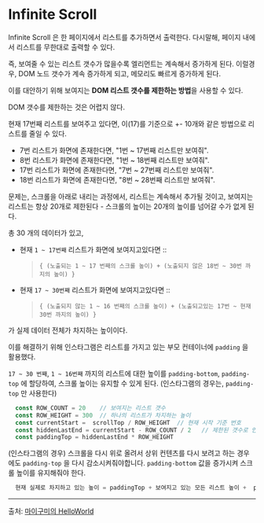 # Infinite Scroll

Infinite Scroll 은 한 페이지에서 리스트를 추가하면서 출력한다. 다시말해, 페이지 내에서 리스트를 무한대로 출력할 수 있다.

즉, 보여줄 수 있는 리스트 갯수가 많을수록 엘리먼트는 계속해서 증가하게 된다. 이럴경우, DOM 노드 갯수가 계속 증가하게 되고, 메모리도 빠르게 증가하게 된다.

이를 대안하기 위해 보여지는 **DOM 리스트 갯수를 제한하는 방법**을 사용할 수 있다.

DOM 갯수를 제한하는 것은 어렵지 않다.

현재 17번째 리스트를 보여주고 있다면, 이(17)를 기준으로 +- 10개와 같은 방법으로 리스트를 줄일 수 있다.

* 7번 리스트가 화면에 존재한다면, "1번 ~ 17번째 리스트만 보여줘".
* 8번 리스트가 화면에 존재한다면, "1번 ~ 18번째 리스트만 보여줘".
* 17번 리스트가 화면에 존재한다면, "7번 ~ 27번째 리스트만 보여줘".
* 18번 리스트가 화면에 존재한다면, "8번 ~ 28번째 리스트만 보여줘".

문제는, 스크롤을 아래로 내리는 과정에서, 리스트는 계속해서 추가될 것이고, 보여지는 리스트는 항상 20개로 제한된다 - 스크롤의 높이는 20개의 높이를 넘어갈 수가 없게 된다.


총 30 개의 데이터가 있고,

* 현재 `1 ~ 17번째` 리스트가 화면에 보여지고있다면 ::
  > `{ (노출되는 1 ~ 17 번째의 스크롤 높이) + (노출되지 않은 18번 ~ 30번 까지의 높이) }`
* 현재 `17 ~ 30번째` 리스트가 화면에 보여지고있다면 ::  
  > `{ (노출되지 않는 1 ~ 16 번째의 스크롤 높이) + (노출되고있는 17번 ~ 현재 30번 까지의 높이) }`

가 실제 데이터 전체가 차지하는 높이이다.

이를 해결하기 위해 인스타그램은 리스트를 가지고 있는 부모 컨테이너에 `padding` 을 활용했다.

`17 ~ 30 번째`, `1 ~ 16번째` 까지의 리스트에 대한 높이를 `padding-bottom`, `padding-top` 에 할당하여, 스크롤 높이는 유지할 수 있게 된다. (인스타그램의 경우는, `padding-top` 만 사용한다)

``` js
  const ROW_COUNT = 20    // 보여지는 리스트 갯수
  const ROW_HEIGHT = 300  // 하나의 리스트가 차지하는 높이
  const currentStart =  scrollTop / ROW_HEIGHT  // 현재 시작 기준 번호
  const hiddenLastEnd = currentStart - ROW_COUNT / 2   // 제한된 갯수로 인해 상단에 보여지지 않고 있는 영역
  const paddingTop = hiddenLastEnd * ROW_HEIGHT
```

(인스타그램의 경우) 스크롤을 다시 위로 올려서 상위 컨텐츠를 다시 보려고 하는 경우에도 `padding-top` 을 다시 감소시켜줘야합니다.
`padding-bottom` 값을 증가시켜 스크롤 높이를 유지해줘야 한다.

``` js
  현재 실제로 차지하고 있는 높이 = paddingTop + 보여지고 있는 모든 리스트 높이 +  paddingBottom
```

-----------

출처: [마이구미의 HelloWorld](https://mygumi.tistory.com/376)